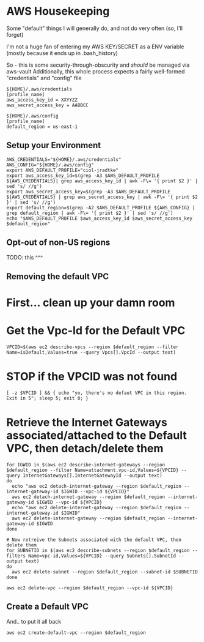 # AWS Housekeeping

Some "default" things I will generally do, and not do very often (so, I'll forget)

I'm not a huge fan of entering my AWS KEY/SECRET as a ENV variable (mostly because it ends up in .bash_history)

So - this is some security-through-obscurity and *should* be managed via aws-vault
Additionally, this whole process expects a fairly well-formed "credentials" and "config" file

```
${HOME}/.aws/credentials
[profile_name]
aws_access_key_id = XXYYZZ
aws_secret_access_key = AABBCC

${HOME}/.aws/config
[profile_name]
default_region = us-east-1
```

## Setup your Environment
```
AWS_CREDENTIALS="${HOME}/.aws/credentials"
AWS_CONFIG="${HOME}/.aws/config"
export AWS_DEFAULT_PROFILE="ciol-jradtke"
export aws_access_key_id=$(grep -A3 $AWS_DEFAULT_PROFILE ${AWS_CREDENTIALS}| grep aws_access_key_id | awk -F\= '{ print $2 }' | sed 's/ //g')
export aws_secret_access_key=$(grep -A3 $AWS_DEFAULT_PROFILE ${AWS_CREDENTIALS} | grep aws_secret_access_key | awk -F\= '{ print $2 }' | sed 's/ //g')
export default_region=$(grep -A2 $AWS_DEFAULT_PROFILE ${AWS_CONFIG} | grep default_region | awk -F\= '{ print $2 }' | sed 's/ //g')
echo "$AWS_DEFAULT_PROFILE $aws_access_key_id $aws_secret_access_key $default_region"
```

## Opt-out of non-US regions
TODO:  this ^^^

## Removing the default VPC
# First... clean up your damn room
# Get the Vpc-Id for the Default VPC
```
VPCID=$(aws ec2 describe-vpcs --region $default_region --filter Name=isDefault,Values=true --query Vpcs[].VpcId --output text)
```

# STOP if the VPCID was not found
```
[ -z $VPCID ] && { echo "yo, there's no defaut VPC in this region.  Exit in 5"; sleep 5; exit 0; }
```

# Retrieve the Internet Gateways associated/attached to the Default VPC, then detach/delete them
```
for IGWID in $(aws ec2 describe-internet-gateways --region $default_region --filter Name=attachment.vpc-id,Values=${VPCID} --query InternetGateways[].InternetGatewayId --output text)
do
  echo "aws ec2 detach-internet-gateway --region $default_region --internet-gateway-id $IGWID --vpc-id ${VPCID}"
  aws ec2 detach-internet-gateway --region $default_region --internet-gateway-id $IGWID --vpc-id ${VPCID}
  echo "aws ec2 delete-internet-gateway --region $default_region --internet-gateway-id $IGWID"
  aws ec2 delete-internet-gateway --region $default_region --internet-gateway-id $IGWID
done

# Now retreive the Subnets associated with the default VPC, then delete them
for SUBNETID in $(aws ec2 describe-subnets --region $default_region --filters Name=vpc-id,Values=${VPCID} --query Subnets[].SubnetId --output text)
do
  aws ec2 delete-subnet --region $default_region --subnet-id $SUBNETID
done

aws ec2 delete-vpc --region $default_region --vpc-id ${VPCID}
```

## Create a Default VPC
And.. to put it all back
```
aws ec2 create-default-vpc --region $default_region
```
